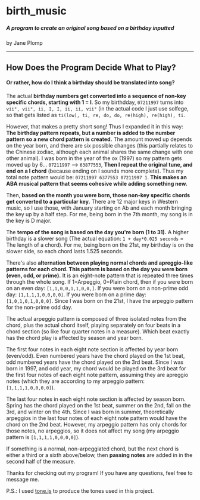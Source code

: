 # birth_music
##### A program to create an original song based on a birthday inputted

by Jane Plomp

---

## How Does the Program Decide What to Play?

#### Or rather, how do I think a birthday should be translated into song?


The actual **birthday numbers get converted into a sequence of non-key specific chords, starting with 1 = I**. So my birthdday, `07211997` turns into `vii°, vii°, ii, I, I, ii, ii, vii°` (in the actual code I just use solfege, so that gets listed as `ti(low), ti, re, do, do, re(high), re(high), ti`.

However, that makes a pretty short song! Thus I expanded it in this way: **The birthday pattern repeats, but a number is added to the number pattern so a new chord pattern is created.** The amount moved up depends on the year born, and there are six possible changes (this partially relates to the Chinese zodiac, although each animal shares the same change with one other animal). I was born in the year of the ox (1997) so my pattern gets moved up by 6... `07211997` --> `63877553`, **Then I repeat the original tune, and end on a I chord** (because ending on I sounds more complete). Thus my total note pattern would be: `07211997 6377553 07211997 1`. **This makes an ABA musical pattern that seems cohesive while adding something new.**

Then, **based on the month you were born, those non-key specific chords get converted to a particular key.** There are 12 major keys in Western music, so I use those, with January starting on Ab and each month bringing the key up by a half step. For me, being born in the 7th month, my song is in the key is D major.

The **tempo of the song is based on the day you're born (1 to 31).** A higher birthday is a slower song (The actual equation: `1 + day*0.025 seconds` = The length of a chord). For me, being born on the 21st, my birthday is on the slower side, so each chord lasts 1.525 seconds.

There's also **alternation between playing normal chords and apreggio-like patterns for each chord. This pattern is based on the day you were born (even, odd, or prime).** It is an eight-note pattern that is repeated three times through the whole song. If 1=Arpeggio, 0=Plain chord, then if you were born on an even day: `[1,1,0,0,1,1,0,0,]`. If you were born on a non-prime odd day: `[1,1,1,1,0,0,0,0]`. If you were born on a prime day: `[1,0,1,0,1,0,0,0]`. Since I was born on the 21st, I have the arpeggio pattern for the non-prime odd day.

The actual arpeggio pattern is composed of three isolated notes from the chord, plus the actual chord itself, playing separately on four beats in a chord section (so like four quarter notes in a measure). Which beat exactly has the chord play is affected by season and year born.

The first four notes in each eight note section is affected by year born (even/odd). Even numbered years have the chord played on the 1st beat, odd numbered years have the chord played on the 3rd beat. Since I was born in 1997, and odd year, my chord would be played on the 3rd beat for the first four notes of each eight note pattern, assuming they are apreggio notes (which they are according to my arpeggio pattern: `[1,1,1,1,0,0,0,0]`).

The last four notes in each eight note section is affected by season born. Spring has the chord played on the 1st beat, summer on the 2nd, fall on the 3rd, and winter on the 4th. Since I was born in summer, theoretically arpeggios in the last four notes of each eight note pattern would have the chord on the 2nd beat. However, my arpeggio pattern has only chords for those notes, no arpeggios, so it does not affect my song (my arpeggio pattern is `[1,1,1,1,0,0,0,0]`).

If something is a normal, non-arpeggiated chord, but the next chord is either a third or a sixth above/below, then **passing notes** are added in in the second half of the measure.

Thanks for checking out my program! If you have any questions, feel free to message me.

P.S.: I used [tone.js](https://tonejs.github.io/) to produce the tones used in this project.
